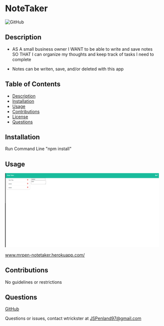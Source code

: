   # NoteTaker
  
  ![GitHub](https://img.shields.io/badge/license-MIT-purple?style=plastic)
  
  
  ## **Description**

  * AS A small business owner
    I WANT to be able to write and save notes
    SO THAT I can organize my thoughts and keep track of tasks I need to complete
  
  * Notes can be writen, save, and/or deleted with this app
  
  
  ## Table of Contents
  * [Description](#Description)
  * [Installation](#Installation)
  * [Usage](#Usage)
  * [Contributions](#contributions)
  * [License](#license)
  * [Questions](#Questions)
  
  
  ## **Installation**
  
  Run Command Line "npm install"
  
  
  ## **Usage**
  
  ![Screenshot 1](Pic1.png)
  
  www.mrpen-notetaker.herokuapp.com/
  
  
  ## **Contributions**
  
  No guidelines or restrictions

  
  ## **Questions**
  
  [GitHub](https://github.com/Wtrickser/NoteTaker)
  
  Questions or issues, contact wtrickster at JSPenland97@gmail.com
